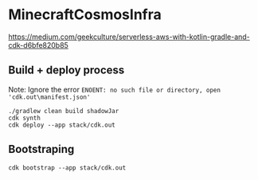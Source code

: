 
# MinecraftCosmosInfra

https://medium.com/geekculture/serverless-aws-with-kotlin-gradle-and-cdk-d6bfe820b85

## Build + deploy process
Note: Ignore the error `ENOENT: no such file or directory, open 'cdk.out\manifest.json'`

    ./gradlew clean build shadowJar
    cdk synth
    cdk deploy --app stack/cdk.out

## Bootstraping

    cdk bootstrap --app stack/cdk.out
